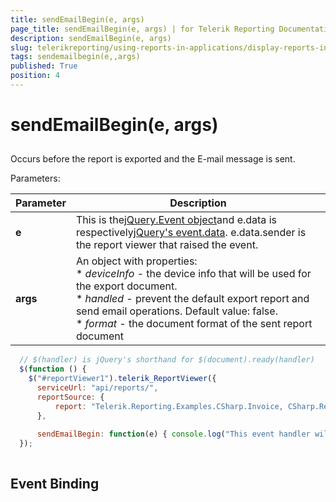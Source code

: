 ```yaml
---
title: sendEmailBegin(e, args)
page_title: sendEmailBegin(e, args) | for Telerik Reporting Documentation
description: sendEmailBegin(e, args)
slug: telerikreporting/using-reports-in-applications/display-reports-in-applications/web-application/html5-report-viewer/api-reference/reportviewer/events/sendemailbegin(e,-args)
tags: sendemailbegin(e,,args)
published: True
position: 4
---
```


# sendEmailBegin(e, args)



## 

Occurs before the report is exported and the E-mail message is sent.

Parameters:


| Parameter | Description |
| ------ | ------ |
| __e__ |This is the[jQuery.Event object](https://api.jquery.com/category/events/event-object/)and e.data is respectively[jQuery's event.data](https://api.jquery.com/event.data/). e.data.sender is the report viewer that raised the event.|
| __args__ |An object with properties:<br/>*  *deviceInfo* - the device info that will be used for the export document.<br/>*  *handled* - prevent the default export report and send email operations. Default value: false.<br/>*  *format* - the document format of the sent report document|




	
````js
  // $(handler) is jQuery's shorthand for $(document).ready(handler)
  $(function () {
    $("#reportViewer1").telerik_ReportViewer({
      serviceUrl: "api/reports/",
      reportSource: {
          report: "Telerik.Reporting.Examples.CSharp.Invoice, CSharp.ReportLibrary"
      },
      
      sendEmailBegin: function(e) { console.log("This event handler will be called before exporting the report in " + arguments.format + " and sending the E-mail message"); }
  });
          
````



## Event Binding
